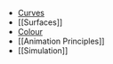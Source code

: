 - [Curves](Curves.md)
- [[Surfaces]]
- [Colour](Year%203/Graphics%20and%20Virtual%20Environments/Colour.md)
- [[Animation Principles]]
- [[Simulation]]